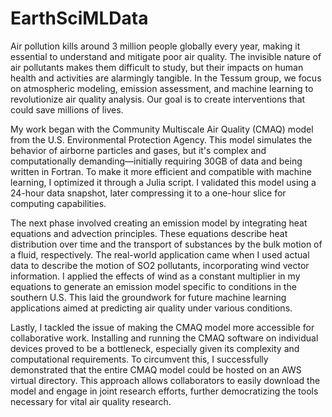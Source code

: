 # EarthSciMLData
Air pollution kills around 3 million people globally every year, making it essential to understand and mitigate poor air quality. The invisible nature of air pollutants makes them difficult to study, but their impacts on human health and activities are alarmingly tangible. In the Tessum group, we focus on atmospheric modeling, emission assessment, and machine learning to revolutionize air quality analysis. Our goal is to create interventions that could save millions of lives.

My work began with the Community Multiscale Air Quality (CMAQ) model from the U.S. Environmental Protection Agency. This model simulates the behavior of airborne particles and gases, but it's complex and computationally demanding—initially requiring 30GB of data and being written in Fortran. To make it more efficient and compatible with machine learning, I optimized it through a Julia script. I validated this model using a 24-hour data snapshot, later compressing it to a one-hour slice for computing capabilities.

The next phase involved creating an emission model by integrating heat equations and advection principles. These equations describe heat distribution over time and the transport of substances by the bulk motion of a fluid, respectively. The real-world application came when I used actual data to describe the motion of SO2 pollutants, incorporating wind vector information. I applied the effects of wind as a constant multiplier in my equations to generate an emission model specific to conditions in the southern U.S. This laid the groundwork for future machine learning applications aimed at predicting air quality under various conditions.

Lastly, I tackled the issue of making the CMAQ model more accessible for collaborative work. Installing and running the CMAQ software on individual devices proved to be a bottleneck, especially given its complexity and computational requirements. To circumvent this, I successfully demonstrated that the entire CMAQ model could be hosted on an AWS virtual directory. This approach allows collaborators to easily download the model and engage in joint research efforts, further democratizing the tools necessary for vital air quality research. 
